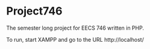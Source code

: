 # Project746
The semester long project for EECS 746 written in PHP.

To run, start XAMPP and go to the URL http://localhost/
